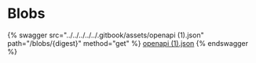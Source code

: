 # Blobs

{% swagger src="../../../../../.gitbook/assets/openapi (1).json" path="/blobs/{digest}" method="get" %}
[openapi (1).json](<../../../../../.gitbook/assets/openapi (1).json>)
{% endswagger %}
